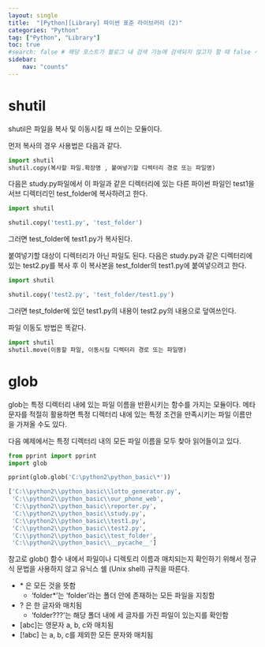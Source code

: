 ```yaml
---
layout: single
title:  "[Python][Library] 파이썬 표준 라이브러리 (2)"
categories: "Python"
tag: ["Python", "Library"]
toc: true
#search: false # 해당 포스트가 블로그 내 검색 기능에 검색되지 않고자 할 때 false 사용.
sidebar:
    nav: "counts"
---
```

# shutil

shutil은 파일을 복사 및 이동시킬 때 쓰이는 모듈이다. 

먼저 복사의 경우 사용법은 다음과 같다.

```python
import shutil
shutil.copy(복사할 파일.확장명 , 붙여넣기할 디렉터리 경로 또는 파일명)
```

다음은 study.py파일에서 이 파일과 같은 디렉터리에 있는 다른 파이썬 파일인 test1을 서브 디렉터리인 test_folder에 복사하려고 한다. 

```python
import shutil

shutil.copy('test1.py', 'test_folder')
```

그러면 test_folder에 test1.py가 복사된다. 

붙여넣기할 대상이 디렉터리가 아닌 파일도 된다. 다음은 study.py과 같은 디렉터리에 있는 test2.py를 복사 후 이 복사본을 test_folder의 test1.py에 붙여넣으려고 한다. 

```python
import shutil

shutil.copy('test2.py', 'test_folder/test1.py')
```

그러면 test_folder에 있던 test1.py의 내용이 test2.py의 내용으로 덮여쓰인다. 

파일 이동도 방법은 똑같다.

```python
import shutil
shutil.move(이동할 파일, 이동시킬 디렉터리 경로 또는 파일명)
```

# glob

glob는 특정 디렉터리 내에 있는 파일 이름을 반환시키는 함수를 가지는 모듈이다. 메타 문자를 적절히 활용하면 특정 디렉터리 내에 있는 특정 조건을 만족시키는 파일 이름만을 가져올 수도 있다. 

다음 예제에서는 특정 디렉터리 내의 모든 파일 이름을 모두 찾아 읽어들이고 있다.

```python
from pprint import pprint
import glob

pprint(glob.glob('C:\python2\python_basic\*'))
```

```python
['C:\\python2\\python_basic\\lotto_generator.py',
 'C:\\python2\\python_basic\\our_phone_web',
 'C:\\python2\\python_basic\\reporter.py',
 'C:\\python2\\python_basic\\study.py',
 'C:\\python2\\python_basic\\test1.py',
 'C:\\python2\\python_basic\\test2.py',
 'C:\\python2\\python_basic\\test_folder',
 'C:\\python2\\python_basic\\__pycache__']
```

참고로 glob() 함수 내에서 파일이나 디렉토리 이름과 매치되는지 확인하기 위해서 정규식 문법을 사용하지 않고 유닉스 쉘 (Unix shell) 규칙을 따른다. 

- \* 은 모든 것을 뜻함
    - ‘folder\*’는 ‘folder’라는 폴더 안에 존재하는 모든 파일을 지칭함
- ? 은 한 글자와 매치됨
    - ‘folder\???’는 해당 폴더 내에 세 글자를 가진 파일이 있는지를 확인함
- [abc]는 영문자 a, b, c와 매치됨
- [!abc] 는 a, b, c를 제외한 모든 문자와 매치됨